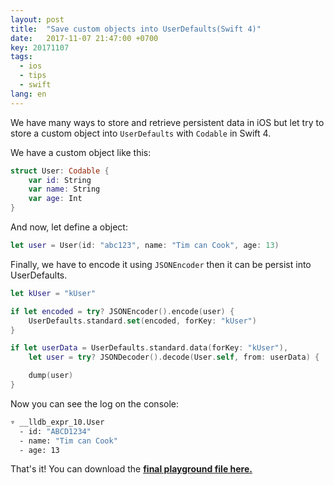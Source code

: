 ```yaml
---
layout: post
title:  "Save custom objects into UserDefaults(Swift 4)"
date:   2017-11-07 21:47:00 +0700
key: 20171107
tags:
  - ios
  - tips
  - swift
lang: en
---
```




We have many ways to store and retrieve persistent data in iOS but let try to store a custom object into `UserDefaults` with `Codable` in Swift 4.

We have a custom object like this:

```swift
struct User: Codable {
    var id: String
    var name: String
    var age: Int
}
```

And now, let define a object:

```swift
let user = User(id: "abc123", name: "Tim can Cook", age: 13)
```

Finally, we have to encode it using `JSONEncoder` then it can be persist into UserDefaults.

```swift
let kUser = "kUser"

if let encoded = try? JSONEncoder().encode(user) {
    UserDefaults.standard.set(encoded, forKey: "kUser")
}

if let userData = UserDefaults.standard.data(forKey: "kUser"),
    let user = try? JSONDecoder().decode(User.self, from: userData) {

    dump(user)
}

```

Now you can see the log on the console:

```bash
▿ __lldb_expr_10.User
  - id: "ABCD1234"
  - name: "Tim can Cook"
  - age: 13

```

That's it! You can download the  [**final playground file here.**](https://github.com/ducito/CustomObjectWithUserDefaults/archive/master.zip)
